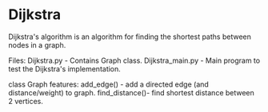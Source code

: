 # Dijkstra
Dijkstra's algorithm is an algorithm for finding the shortest paths between nodes in a graph.

Files: 
  Dijkstra.py  - Contains Graph class.
  Dijkstra_main.py  - Main program to test the Dijkstra's implementation.
  
class Graph features:
  add_edge()  - add a directed edge (and distance/weight) to graph.
  find_distance()-  find shortest distance between 2 vertices.
